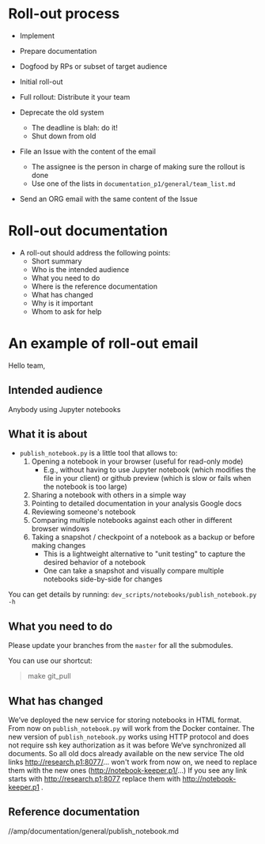 <!--ts-->




<!--te-->

# Roll-out process

- Implement
- Prepare documentation
- Dogfood by RPs or subset of target audience
- Initial roll-out
- Full rollout: Distribute it your team
- Deprecate the old system
  - The deadline is blah: do it!
  - Shut down from old

- File an Issue with the content of the email
  - The assignee is the person in charge of making sure the rollout is done
  - Use one of the lists in `documentation_p1/general/team_list.md`
- Send an ORG email with the same content of the Issue

# Roll-out documentation

- A roll-out should address the following points:
  - Short summary
  - Who is the intended audience
  - What you need to do
  - Where is the reference documentation
  - What has changed
  - Why is it important
  - Whom to ask for help

# An example of roll-out email

Hello team,

## Intended audience
Anybody using Jupyter notebooks

## What it is about
- `publish_notebook.py` is a little tool that allows to:
  1) Opening a notebook in your browser (useful for read-only mode)
     - E.g., without having to use Jupyter notebook (which modifies the file in
       your client) or github preview (which is slow or fails when the notebook
       is too large)
  2) Sharing a notebook with others in a simple way
  3) Pointing to detailed documentation in your analysis Google docs
  4) Reviewing someone's notebook
  5) Comparing multiple notebooks against each other in different browser windows
  6) Taking a snapshot / checkpoint of a notebook as a backup or before making
     changes
     - This is a lightweight alternative to "unit testing" to capture the desired
       behavior of a notebook
     - One can take a snapshot and visually compare multiple notebooks
       side-by-side for changes

You can get details by running:
`dev_scripts/notebooks/publish_notebook.py -h`

## What you need to do
Please update your branches from the `master` for all the submodules.

You can use our shortcut:
> make git_pull

## What has changed
We’ve deployed the new service for storing notebooks in HTML format.
From now on `publish_notebook.py` will work from the Docker container.
The new version of `publish_notebook.py` works using HTTP protocol and does not require ssh key authorization as it was before
We‘ve synchronized all documents. So all old docs already available on the new service
The old links http://research.p1:8077/... won't work from now on, we need to replace them with the new ones (http://notebook-keeper.p1/...)
If you see any link starts with http://research.p1:8077 replace them with http://notebook-keeper.p1 .

## Reference documentation
//amp/documentation/general/publish_notebook.md
